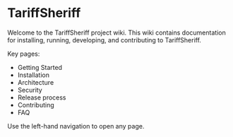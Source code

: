 # TariffSheriff

Welcome to the TariffSheriff project wiki. This wiki contains documentation for installing, running, developing, and contributing to TariffSheriff.

Key pages:
- Getting Started
- Installation
- Architecture
- Security
- Release process
- Contributing
- FAQ

Use the left-hand navigation to open any page.
